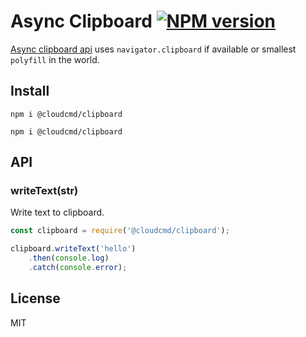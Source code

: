 # Async Clipboard [![NPM version][NPMIMGURL]][NPMURL]

[Async clipboard api](https://w3c.github.io/clipboard-apis/) uses `navigator.clipboard` if available or smallest `polyfill` in the world.

## Install

```
npm i @cloudcmd/clipboard
```

    npm i @cloudcmd/clipboard

## API

### writeText(str)

Write text to clipboard.

```js
const clipboard = require('@cloudcmd/clipboard');

clipboard.writeText('hello')
    .then(console.log)
    .catch(console.error);
```

## License

MIT

[NPMIMGURL]:                https://img.shields.io/npm/v/@cloudcmd/clipboard.svg?style=flat&longCache=true
[BuildStatusIMGURL]:        https://img.shields.io/travis/cloudcmd/clipboard/master.svg?style=flat&longCache=true
[CoverageIMGURL]:           https://coveralls.io/repos/cloudcmd/clipboard/badge.svg?branch=master&service=github
[NPMURL]:                   https://npmjs.org/package/@cloudcmd/clipboard "npm"
[BuildStatusURL]:           https://travis-ci.org/cloudcmd/clipboard  "Build Status"

